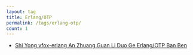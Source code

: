 ```yaml
---
layout: tag
title: Erlang/OTP
permalink: /tags/erlang-otp/
count: 1
---
```


- [Shi Yong  vfox-erlang An Zhuang Guan Li Duo Ge  Erlang/OTP Ban Ben ](https://yeshan333.github.io/2024/04/25/using-vfox-erlang-to-manage-erlang-version/)
